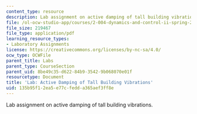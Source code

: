 ```yaml
---
content_type: resource
description: Lab assignment on active damping of tall building vibrations.
file: /ol-ocw-studio-app/courses/2-004-dynamics-and-control-ii-spring-2008/135b95f12ea5e77cfedda365aef3ff8e_project1.pdf
file_size: 219467
file_type: application/pdf
learning_resource_types:
- Laboratory Assignments
license: https://creativecommons.org/licenses/by-nc-sa/4.0/
ocw_type: OCWFile
parent_title: Labs
parent_type: CourseSection
parent_uid: 8be49c35-d622-84b9-3542-9b068070e01f
resourcetype: Document
title: 'Lab: Active Damping of Tall Building Vibrations'
uid: 135b95f1-2ea5-e77c-fedd-a365aef3ff8e
---
```

Lab assignment on active damping of tall building vibrations.